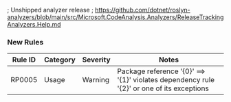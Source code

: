 ; Unshipped analyzer release
; https://github.com/dotnet/roslyn-analyzers/blob/main/src/Microsoft.CodeAnalysis.Analyzers/ReleaseTrackingAnalyzers.Help.md

### New Rules

Rule ID | Category | Severity | Notes
--------|----------|----------|-------
RP0005 | Usage | Warning | Package reference '{0}' ==> '{1}' violates dependency rule '{2}' or one of its exceptions
